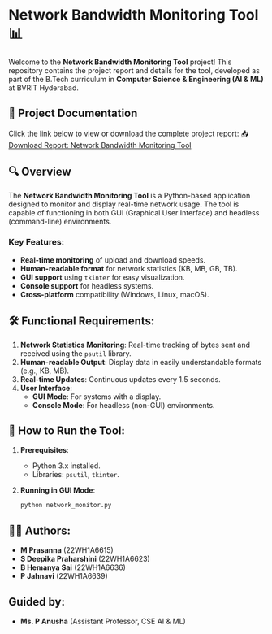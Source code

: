 # Network Bandwidth Monitoring Tool 📊
Welcome to the **Network Bandwidth Monitoring Tool** project! This repository contains the project report and details for the tool, developed as part of the B.Tech curriculum in **Computer Science & Engineering (AI & ML)** at BVRIT Hyderabad.


## 📄 Project Documentation
Click the link below to view or download the complete project report:
[📥 Download Report: Network Bandwidth Monitoring Tool](./NETWORK%20BANDWIDTH%20MONITORING%20TOOL.pdf)


## 🔍 Overview
The **Network Bandwidth Monitoring Tool** is a Python-based application designed to monitor and display real-time network usage. The tool is capable of functioning in both GUI (Graphical User Interface) and headless (command-line) environments.


### Key Features:
- **Real-time monitoring** of upload and download speeds.
- **Human-readable format** for network statistics (KB, MB, GB, TB).
- **GUI support** using `tkinter` for easy visualization.
- **Console support** for headless systems.
- **Cross-platform** compatibility (Windows, Linux, macOS).


## 🛠️ Functional Requirements:
1. **Network Statistics Monitoring**: Real-time tracking of bytes sent and received using the `psutil` library.
2. **Human-readable Output**: Display data in easily understandable formats (e.g., KB, MB).
3. **Real-time Updates**: Continuous updates every 1.5 seconds.
4. **User Interface**:
   - **GUI Mode**: For systems with a display.
   - **Console Mode**: For headless (non-GUI) environments.


## 🚀 How to Run the Tool:
1. **Prerequisites**:
   - Python 3.x installed.
   - Libraries: `psutil`, `tkinter`.

2. **Running in GUI Mode**:
   ```bash
   python network_monitor.py


## 🧑‍💻 Authors:
- **M Prasanna** (22WH1A6615)
- **S Deepika Praharshini** (22WH1A6623)
- **B Hemanya Sai** (22WH1A6636)
- **P Jahnavi** (22WH1A6639)

## Guided by:
- **Ms. P Anusha** (Assistant Professor, CSE AI & ML)

